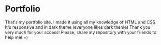 # Portfolio
That's my portfolio site. I made it using all my knowledge of HTML and CSS. It's responsive and in dark theme (everyone likes dark theme) Thank you very much for your access! Please, share my repository with your friends to help me! =)
